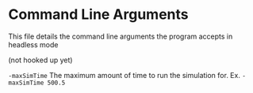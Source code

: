 # Command Line Arguments

This file details the command line arguments the program accepts in headless mode

(not hooked up yet)

`-maxSimTime` The maximum amount of time to run the simulation for. Ex. `-maxSimTime 500.5`